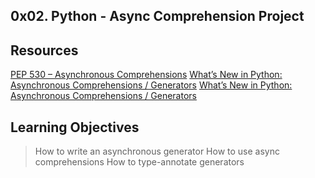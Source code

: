 ## 0x02. Python - Async Comprehension Project

## Resources
[PEP 530 – Asynchronous Comprehensions]()
[What’s New in Python: Asynchronous Comprehensions / Generators]()
[What’s New in Python: Asynchronous Comprehensions / Generators]()


## Learning Objectives
> How to write an asynchronous generator
> How to use async comprehensions
> How to type-annotate generators

